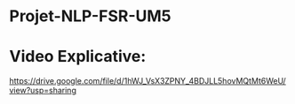 # Projet-NLP-FSR-UM5

# Video Explicative:
  https://drive.google.com/file/d/1hWJ_VsX3ZPNY_4BDJLL5hovMQtMt6WeU/view?usp=sharing
